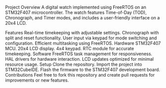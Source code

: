 Project Overview
A digital watch implemented using FreeRTOS on an STM32F407 microcontroller. The watch features Time-of-Day (TOD), Chronograph, and Timer modes, and includes a user-friendly interface on a 20x4 LCD.

Features
Real-time timekeeping with adjustable settings.
Chronograph with split and reset functionality.
User input via keypad for mode switching and configuration.
Efficient multitasking using FreeRTOS.
Hardware
STM32F407 MCU.
20x4 LCD display.
4x4 keypad.
RTC module for accurate timekeeping.
Software
FreeRTOS task management for responsiveness.
HAL drivers for hardware interaction.
LCD updates optimized for minimal resource usage.
Setup
Clone the repository.
Import the project into STM32CubeIDE.
Flash the firmware to the STM32F407 development board.
Contributions
Feel free to fork this repository and create pull requests for improvements or new features.

